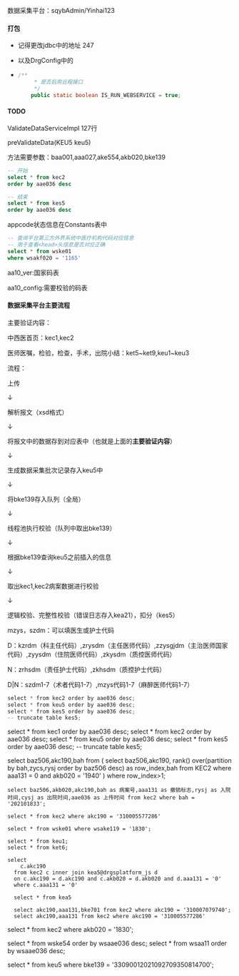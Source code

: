 数据采集平台：sqybAdmin/Yinhai123



#### 打包

- 记得更改jdbc中的地址 247

- 以及DrgConfig中的

- ```java
  /**
       * 是否启用远程接口
       */
      public static boolean IS_RUN_WEBSERVICE = true;
  ```

  



#### TODO

ValidateDataServiceImpl	127行

preValidateData(KEU5 keu5)

方法需要参数：baa001,aaa027,ake554,akb020,bke139





```sql
-- 开始
select * from kec2
order by aae036 desc

-- 结束
select * from kes5
order by aae036 desc
```



appcode状态信息在Constants表中



```sql
-- 查询平台第三方外界系统中医疗机构代码对应信息
-- 用于查看<head>头信息是否对应正确
select * from wske01
where wsakf020 = '1165'
```



aa10_ver:国家码表

aa10_config:需要校验的码表



#### 数据采集平台主要流程

主要验证内容：

中西医首页：kec1,kec2

医师医嘱，检验，检查，手术，出院小结：ket5~ket9,keu1~keu3

流程：

上传

↓

解析报文（xsd格式）

↓

将报文中的数据存到对应表中（也就是上面的**主要验证内容**）

↓

生成数据采集批次记录存入keu5中

↓

将bke139存入队列（全局）

↓

线程池执行校验（队列中取出bke139）

↓

根据bke139查询keu5之前插入的信息

↓

取出kec1,kec2病案数据进行校验

↓

逻辑校验、完整性校验（错误日志存入kea21），扣分（kes5）





mzys，szdm：可以填医生或护士代码



D：kzrdm（科主任代码）,zrysdm（主任医师代码）,zzysgjdm（主治医师国家代码）,zyysdm（住院医师代码）,zkysdm（质控医师代码）



N：zrhsdm（责任护士代码）,zkhsdm（质控护士代码）



D|N：szdm1-7（术者代码1-7）,mzys代码1-7（麻醉医师代码1-7）







```java
select * from kec2 order by aae036 desc;
select * from keu5 order by aae036 desc;
select * from kes5 order by aae036 desc;
-- truncate table kes5;

```

select * from kec1 order by aae036 desc;
select * from kec2 order by aae036 desc;
select * from keu5 order by aae036 desc;
select * from kes5 order by aae036 desc;
-- truncate table kes5;

select baz506,akc190,bah from (
    select baz506,akc190, rank() over(partition by bah,zycs,rysj order by baz506 desc) as row_index,bah from KEC2
    where aaa131 = 0 and akb020 = '1940'
    )
    where row_index>1;
    
    select baz506,akb020,akc190,bah as 病案号,aaa131 as 撤销标志,rysj as 入院时间,cysj as 出院时间,aae036 as 上传时间 from kec2 where bah = '202101833';
    
    select * from kec2 where akc190 = '310005577286'
    
    select * from wske01 where wsake119 = '1830';
    
    select * from keu1;
    select * from ket6;
    
    select
        c.akc190
      from kec2 c inner join kea5@drgsplatform_js d
      on c.akc190 = d.akc190 and c.akb020 = d.akb020 and d.aaa131 = '0'
      where c.aaa131 = '0'
      
      select * from kea5
      
      select akc190,aaa131,bke701 from kec2 where akc190 = '310007079740';
      select akc190,aaa131 from kec2 where akc190 = '310005577286'





select * from kec2 where akb020 = '1830';

select * from wske54 order by wsaae036 desc;
select * from wsaa11 order by wsaae036 desc;

select * from keu5 where bke139 = '33090012021092709350814700';
